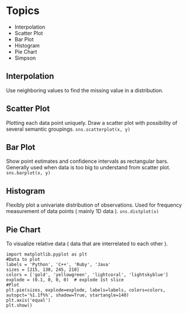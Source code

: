 # Topics 
* Interpolation
* Scatter Plot
* Bar Plot
* Histogram
* Pie Chart
* Simpson
## Interpolation 
Use neighboring values to find the missing value in a distribution.
## Scatter Plot 
Plotting each data point uniquely.
Draw a scatter plot with possibility of several semantic groupings.
`sns.scatterplot(x, y)`
## Bar Plot 
Show point estimates and confidence intervals as rectangular bars.
Generally used when data is too big to understand from scatter plot.
`sns.barplot(x, y)`
## Histogram 
Flexibly plot a univariate distribution of observations.
Used for frequency measurement of data points ( mainly 1D data ).
`sns.distplot(x)`
## Pie Chart 
To visualize relative data ( data that are interrelated to each other ).

    import matplotlib.pyplot as plt
    #Data to plot
    labels = 'Python', 'C++', 'Ruby', 'Java'
    sizes = [215, 130, 245, 210]
    colors = ['gold', 'yellowgreen', 'lightcoral', 'lightskyblue']
    explode = (0.1, 0, 0, 0)  # explode 1st slice
    #Plot
    plt.pie(sizes, explode=explode, labels=labels, colors=colors,
    autopct='%1.1f%%', shadow=True, startangle=140)
    plt.axis('equal')
    plt.show()


<!--stackedit_data:
eyJoaXN0b3J5IjpbMTA0ODg0Nzg2NiwtMTQwNzg1MTI4OSwtMT
M2MjkxNDk5MF19
-->